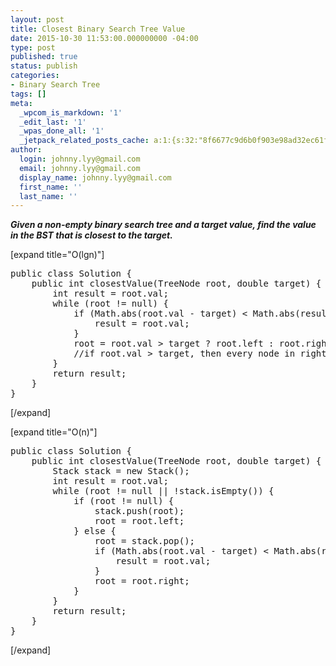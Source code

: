 ```yaml
---
layout: post
title: Closest Binary Search Tree Value
date: 2015-10-30 11:53:00.000000000 -04:00
type: post
published: true
status: publish
categories:
- Binary Search Tree
tags: []
meta:
  _wpcom_is_markdown: '1'
  _edit_last: '1'
  _wpas_done_all: '1'
  _jetpack_related_posts_cache: a:1:{s:32:"8f6677c9d6b0f903e98ad32ec61f8deb";a:2:{s:7:"expires";i:1469292117;s:7:"payload";a:3:{i:0;a:1:{s:2:"id";i:1193;}i:1;a:1:{s:2:"id";i:61;}i:2;a:1:{s:2:"id";i:252;}}}}
author:
  login: johnny.lyy@gmail.com
  email: johnny.lyy@gmail.com
  display_name: johnny.lyy@gmail.com
  first_name: ''
  last_name: ''
---
```

<p><strong><em>Given a non-empty binary search tree and a target value, find the value in the BST that is closest to the target.</em></strong></p>
<p>[expand title="O(lgn)"]</p>
<pre>
public class Solution {
    public int closestValue(TreeNode root, double target) {
        int result = root.val;
        while (root != null) {
            if (Math.abs(root.val - target) < Math.abs(result - target)) {
                result = root.val;
            }
            root = root.val > target ? root.left : root.right;
            //if root.val > target, then every node in right subtree will produce a bigger difference
        }
        return result;
    }
}
</pre>
<p>[/expand]</p>
<p>[expand title="O(n)"]</p>
<pre>
public class Solution {
    public int closestValue(TreeNode root, double target) {
        Stack<treenode> stack = new Stack<treenode>();
        int result = root.val;
        while (root != null || !stack.isEmpty()) {
            if (root != null) {
                stack.push(root);
                root = root.left;
            } else {
                root = stack.pop();
                if (Math.abs(root.val - target) < Math.abs(result - target)) {
                    result = root.val;
                }
                root = root.right;
            }
        }
        return result;
    }
}
</treenode></treenode></pre>
<p>[/expand]</p>
